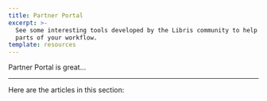 ```yaml
---
title: Partner Portal
excerpt: >-
  See some interesting tools developed by the Libris community to help automate
  parts of your workflow.
template: resources
---
```


Partner Portal is great...

***

Here are the articles in this section:
